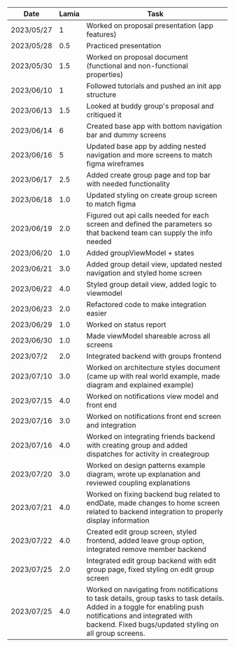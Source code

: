 | Date       | Lamia | Task                                                                                                                                                                                                                  |
| ---------- | ----- | --------------------------------------------------------------------------------------------------------------------------------------------------------------------------------------------------------------------- |
| 2023/05/27 | 1     | Worked on proposal presentation (app features)                                                                                                                                                                        |
| 2023/05/28 | 0.5   | Practiced presentation                                                                                                                                                                                                |
| 2023/05/30 | 1.5   | Worked on proposal document (functional and non-functional properties)                                                                                                                                                |
| 2023/06/10 | 1     | Followed tutorials and pushed an init app structure                                                                                                                                                                   |
| 2023/06/13 | 1.5   | Looked at buddy group's proposal and critiqued it                                                                                                                                                                     |
| 2023/06/14 | 6     | Created base app with bottom navigation bar and dummy screens                                                                                                                                                         |
| 2023/06/16 | 5     | Updated base app by adding nested navigation and more screens to match figma wireframes                                                                                                                               |
| 2023/06/17 | 2.5   | Added create group page and top bar with needed functionality                                                                                                                                                         |
| 2023/06/18 | 1.0   | Updated styling on create group screen to match figma                                                                                                                                                                 |
| 2023/06/19 | 2.0   | Figured out api calls needed for each screen and defined the parameters so that backend team can supply the info needed                                                                                               |
| 2023/06/20 | 1.0   | Added groupViewModel + states                                                                                                                                                                                         |
| 2023/06/21 | 3.0   | Added group detail view, updated nested navigation and styled home screen                                                                                                                                             |
| 2023/06/22 | 4.0   | Styled group detail view, added logic to viewmodel                                                                                                                                                                    |
| 2023/06/23 | 2.0   | Refactored code to make integration easier                                                                                                                                                                            |
| 2023/06/29 | 1.0   | Worked on status report                                                                                                                                                                                               |
| 2023/06/30 | 1.0   | Made viewModel shareable across all screens                                                                                                                                                                           |
| 2023/07/2  | 2.0   | Integrated backend with groups frontend                                                                                                                                                                               |
| 2023/07/10 | 3.0   | Worked on architecture styles document (came up with real world example, made diagram and explained example)                                                                                                          |
| 2023/07/15 | 4.0   | Worked on notifications view model and front end                                                                                                                                                                      |
| 2023/07/16 | 3.0   | Worked on notifications front end screen and integration                                                                                                                                                              |
| 2023/07/16 | 4.0   | Worked on integrating friends backend with creating group and added dispatches for activity in creategroup                                                                                                            |
| 2023/07/20 | 3.0   | Worked on design patterns example diagram, wrote up explanation and reviewed coupling explanations                                                                                                                    |
| 2023/07/21 | 4.0   | Worked on fixing backend bug related to endDate, made changes to home screen related to backend integration to properly display information                                                                           |
| 2023/07/22 | 4.0   | Created edit group screen, styled frontend, added leave group option, integrated remove member backend                                                                                                                |
| 2023/07/25 | 2.0   | Integrated edit group backend with edit group page, fixed styling on edit group screen                                                                                                                                |
| 2023/07/25 | 4.0   | Worked on navigating from notifications to task details, group tasks to task details. Added in a toggle for enabling push notifications and integrated with backend. Fixed bugs/updated styling on all group screens. |
